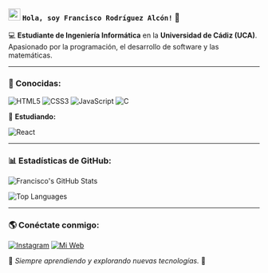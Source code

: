 ### <img src="https://raw.githubusercontent.com/FranciscoRodriguezAlcon/FranciscoRodriguezAlcon/main/typing.gif" width="24px"> `Hola, soy Francisco Rodríguez Alcón!` 👋

💻 **Estudiante de Ingeniería Informática** en la **Universidad de Cádiz (UCA)**. Apasionado por la programación, el desarrollo de software y las matemáticas.

---

### 🚀 Conocidas:

![HTML5](https://img.shields.io/badge/HTML5-E34F26?style=for-the-badge&logo=html5&logoColor=white)
![CSS3](https://img.shields.io/badge/CSS3-1572B6?style=for-the-badge&logo=css3&logoColor=white)
![JavaScript](https://img.shields.io/badge/JavaScript-F7DF1E?style=for-the-badge&logo=javascript&logoColor=black)
![C](https://img.shields.io/badge/C-A8B9CC?style=for-the-badge&logo=c&logoColor=white)

📖 **Estudiando:**

![React](https://img.shields.io/badge/React-61DAFB?style=for-the-badge&logo=react&logoColor=black)

---

### 📊 Estadísticas de GitHub:

![Francisco's GitHub Stats](https://github-readme-stats.vercel.app/api?username=Kiskoroal&show_icons=true&theme=tokyonight)

![Top Languages](https://github-readme-stats.vercel.app/api/top-langs/?username=Kiskoroal&layout=compact&theme=tokyonight)

---

### 🌎 Conéctate conmigo:

[![Instagram](https://img.shields.io/badge/Instagram-E4405F?style=for-the-badge&logo=instagram&logoColor=white)](https://www.instagram.com/kiskorodriguezz/)
[![Mi Web](https://img.shields.io/badge/Mi_Web-000000?style=for-the-badge&logo=google-chrome&logoColor=white)](https://kiskoroal.github.io/franciscorodriguez)

📌 *Siempre aprendiendo y explorando nuevas tecnologías.* 🚀
